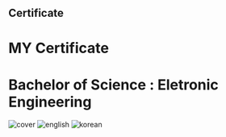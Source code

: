 ## Certificate
# MY Certificate

# Bachelor of Science : Eletronic Engineering
![cover](https://user-images.githubusercontent.com/69233428/157184931-0dcb67d4-d03d-4760-bad9-288030405d4d.png)
![english](https://user-images.githubusercontent.com/69233428/157184937-65860ab9-3d08-4382-bb26-e117b2caef16.png)
![korean](https://user-images.githubusercontent.com/69233428/157184938-5d515c20-44fb-452f-9b2e-98b06949902c.png)
